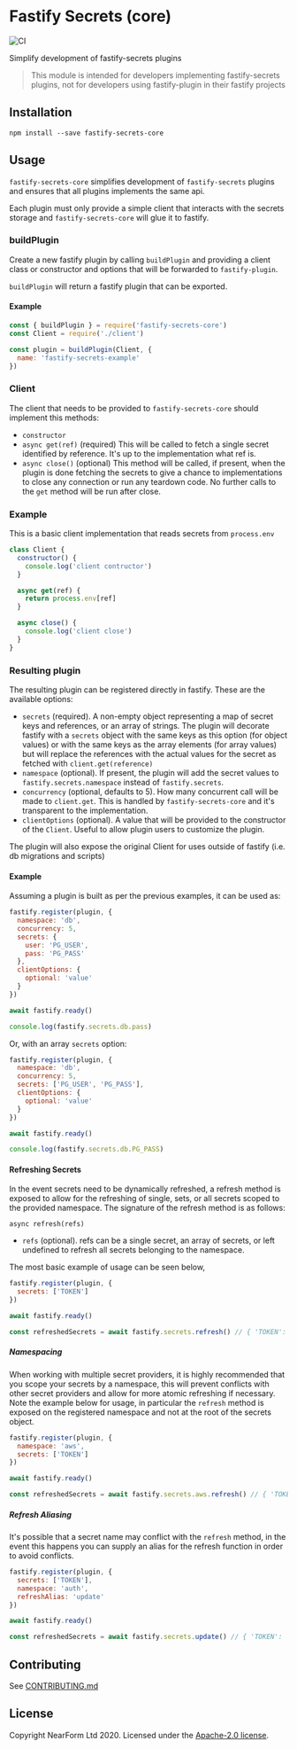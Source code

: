 # Fastify Secrets (core)

![CI](https://github.com/nearform/fastify-secrets-core/workflows/CI/badge.svg)

Simplify development of fastify-secrets plugins

> This module is intended for developers implementing fastify-secrets plugins, not for developers using fastify-plugin in their fastify projects

## Installation

```
npm install --save fastify-secrets-core
```

## Usage

`fastify-secrets-core` simplifies development of `fastify-secrets` plugins and ensures that all plugins implements the same api.

Each plugin must only provide a simple client that interacts with the secrets storage and `fastify-secrets-core` will glue it to fastify.

### buildPlugin

Create a new fastify plugin by calling `buildPlugin` and providing a client class or constructor and options that will be forwarded to `fastify-plugin`.

`buildPlugin` will return a fastify plugin that can be exported.

#### Example

```js
const { buildPlugin } = require('fastify-secrets-core')
const Client = require('./client')

const plugin = buildPlugin(Client, {
  name: 'fastify-secrets-example'
})
```

### Client

The client that needs to be provided to `fastify-secrets-core` should implement this methods:

- `constructor`
- `async get(ref)` (required) This will be called to fetch a single secret identified by reference. It's up to the implementation what ref is.
- `async close()` (optional) This method will be called, if present, when the plugin is done fetching the secrets to give a chance to implementations to close any connection or run any teardown code. No further calls to the `get` method will be run after close.

### Example

This is a basic client implementation that reads secrets from `process.env`

```js
class Client {
  constructor() {
    console.log('client contructor')
  }

  async get(ref) {
    return process.env[ref]
  }

  async close() {
    console.log('client close')
  }
}
```

### Resulting plugin

The resulting plugin can be registered directly in fastify.
These are the available options:

- `secrets` (required). A non-empty object representing a map of secret keys and references, or an array of strings. The plugin will decorate fastify with a `secrets` object with the same keys as this option (for object values) or with the same keys as the array elements (for array values) but will replace the references with the actual values for the secret as fetched with `client.get(reference)`
- `namespace` (optional). If present, the plugin will add the secret values to `fastify.secrets.namespace` instead of `fastify.secrets`.
- `concurrency` (optional, defaults to 5). How many concurrent call will be made to `client.get`. This is handled by `fastify-secrets-core` and it's transparent to the implementation.
- `clientOptions` (optional). A value that will be provided to the constructor of the `Client`. Useful to allow plugin users to customize the plugin.

The plugin will also expose the original Client for uses outside of fastify (i.e. db migrations and scripts)

#### Example

Assuming a plugin is built as per the previous examples, it can be used as:

```js
fastify.register(plugin, {
  namespace: 'db',
  concurrency: 5,
  secrets: {
    user: 'PG_USER',
    pass: 'PG_PASS'
  },
  clientOptions: {
    optional: 'value'
  }
})

await fastify.ready()

console.log(fastify.secrets.db.pass)
```

Or, with an array `secrets` option:

```js
fastify.register(plugin, {
  namespace: 'db',
  concurrency: 5,
  secrets: ['PG_USER', 'PG_PASS'],
  clientOptions: {
    optional: 'value'
  }
})

await fastify.ready()

console.log(fastify.secrets.db.PG_PASS)
```

#### Refreshing Secrets

In the event secrets need to be dynamically refreshed, a refresh method is exposed to allow for the refreshing of single, sets, or all secrets scoped to the provided namespace. The signature of the refresh method is as follows:

`async refresh(refs)`

- `refs` (optional). refs can be a single secret, an array of secrets, or left undefined to refresh all secrets belonging to the namespace.

The most basic example of usage can be seen below,

```js
fastify.register(plugin, {
  secrets: ['TOKEN']
})

await fastify.ready()

const refreshedSecrets = await fastify.secrets.refresh() // { 'TOKEN': 'refreshed value' }
```

##### Namespacing

When working with multiple secret providers, it is highly recommended that you scope your secrets by a namespace, this will prevent conflicts with other secret providers and allow for more atomic refreshing if necessary. Note the example below for usage, in particular the `refresh` method is exposed on the registered namespace and not at the root of the secrets object.

```js
fastify.register(plugin, {
  namespace: 'aws',
  secrets: ['TOKEN']
})

await fastify.ready()

const refreshedSecrets = await fastify.secrets.aws.refresh() // { 'TOKEN': 'refreshed value' }
```

##### Refresh Aliasing

It's possible that a secret name may conflict with the `refresh` method, in the event this happens you can supply an alias for the refresh function in order to avoid conflicts.

```js
fastify.register(plugin, {
  secrets: ['TOKEN'],
  namespace: 'auth',
  refreshAlias: 'update'
})

await fastify.ready()

const refreshedSecrets = await fastify.secrets.update() // { 'TOKEN': 'refreshed value' }
```

## Contributing

See [CONTRIBUTING.md](./CONTRIBUTING.md)

## License

Copyright NearForm Ltd 2020. Licensed under the [Apache-2.0 license](http://www.apache.org/licenses/LICENSE-2.0).
